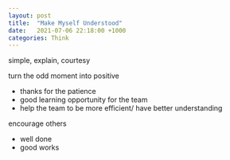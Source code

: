 ```yaml
---
layout: post
title:  "Make Myself Understood"
date:   2021-07-06 22:18:00 +1000
categories: Think
---
```


simple, explain, courtesy

turn the odd moment into positive
- thanks for the patience
- good learning opportunity for the team
- help the team to be more efficient/ have better understanding

encourage others
- well done
- good works
 



